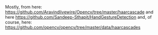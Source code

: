 Mostly, from here: https://github.com/Aravindlivewire/Opencv/tree/master/haarcascade
and here https://github.com/Sandeep-Sthapit/HandGestureDetection
and, of course, here: https://github.com/opencv/opencv/tree/master/data/haarcascades